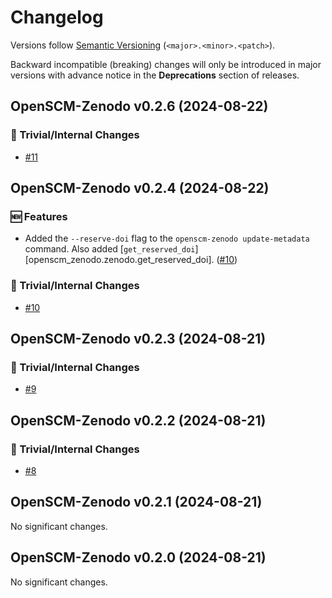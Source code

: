 # Changelog

Versions follow [Semantic Versioning](https://semver.org/) (`<major>.<minor>.<patch>`).

Backward incompatible (breaking) changes will only be introduced in major versions
with advance notice in the **Deprecations** section of releases.


<!--
You should *NOT* be adding new changelog entries to this file, this
file is managed by towncrier. See changelog/README.md.

You *may* edit previous changelogs to fix problems like typo corrections or such.
To add a new changelog entry, please see
https://pip.pypa.io/en/latest/development/contributing/#news-entries,
noting that we use the `changelog` directory instead of news, md instead
of rst and use slightly different categories.
-->

<!-- towncrier release notes start -->

## OpenSCM-Zenodo v0.2.6 (2024-08-22)


### 🔧 Trivial/Internal Changes

- [#11](https://github.com/climate-resource/input4mips_validation/pulls/11)


## OpenSCM-Zenodo v0.2.4 (2024-08-22)


### 🆕 Features

- Added the `--reserve-doi` flag to the `openscm-zenodo update-metadata` command.
  Also added [`get_reserved_doi`][openscm_zenodo.zenodo.get_reserved_doi]. ([#10](https://github.com/climate-resource/input4mips_validation/pulls/10))

### 🔧 Trivial/Internal Changes

- [#10](https://github.com/climate-resource/input4mips_validation/pulls/10)


## OpenSCM-Zenodo v0.2.3 (2024-08-21)


### 🔧 Trivial/Internal Changes

- [#9](https://github.com/climate-resource/input4mips_validation/pulls/9)


## OpenSCM-Zenodo v0.2.2 (2024-08-21)


### 🔧 Trivial/Internal Changes

- [#8](https://github.com/climate-resource/input4mips_validation/pulls/8)


## OpenSCM-Zenodo v0.2.1 (2024-08-21)


No significant changes.


## OpenSCM-Zenodo v0.2.0 (2024-08-21)


No significant changes.

